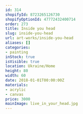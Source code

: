 ```yaml
---
id: 314
shopifyId: 8723265126730
shopifyOptionId: 47772432400714
order: 273
title: Inside you head
slug: inside-you-head
url: art-works/inside-you-head
aliases: []
categories:
- painting
inStock: true
isVisible: true
location: Ukraine/Home
height: 80
width: 60
date: 2018-01-01T00:00:00Z
materials:
- acrylic
- canvas
price: 3000
mainImage: live_in_your_head.jpg
---
```

